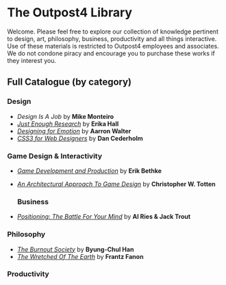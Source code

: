 # The Outpost4 Library

Welcome. Please feel free to explore our collection of knowledge pertinent to design, art, philosophy, business, productivity and all things interactive. Use of these materials is restricted to Outpost4 employees and associates. We do not condone piracy and encourage you to purchase these works if they interest you.

## Full Catalogue (by category)

### Design
- _Design Is A Job_ by **Mike Monteiro**
- [_Just Enough Research_](Just_Enough_Research_-_Erika_Hall.pdf) by **Erika Hall**
- [_Designing for Emotion_](for_Emotion.pdf) by **Aarron Walter**
- [_CSS3 for Web Designers_](CSS3.pdf) by **Dan Cederholm**


### Game Design & Interactivity

- [_Game Development and Production_](gdp.pdf) by **Erik Bethke**
- [_An Architectural Approach To Game Design_](Arch.pdf) by **Christopher W. Totten**


  ### Business

- [_Positioning: The Battle For Your Mind_](Positioning_-_Al_Ries.epub) by **Al Ries & Jack Trout**

  

### Philosophy

- [_The Burnout Society_](burnout.pdf) by **Byung-Chul Han**
- [_The Wretched Of The Earth_](Fanon_Frantz_The_Wretched_Of_The_Earth.pdf) by **Frantz Fanon**



### Productivity






